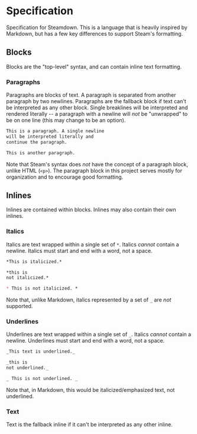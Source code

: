 # Specification

Specification for Steamdown. This is a language that is heavily inspired by Markdown,
but has a few key differences to support Steam's formatting.

## Blocks

Blocks are the "top-level" syntax, and can contain inline text formatting.

### Paragraphs

Paragraphs are blocks of text. A paragraph is separated from another paragraph by two
newlines. Paragraphs are the fallback block if text can't be interpreted as any other
block. Single breaklines will be interpreted and rendered literally -- a paragraph
with a newline will *not* be "unwrapped" to be on one line (this may change to be an option).

```markdown
This is a paragraph. A single newline
will be interpreted literally and
continue the paragraph.

This is another paragraph.
```

Note that Steam's syntax does *not* have the concept of a paragraph block, unlike
HTML (`<p>`). The paragraph block in this project serves mostly for organization
and to encourage good formatting.

## Inlines

Inlines are contained within blocks. Inlines may also contain their own inlines.

### Italics

Italics are text wrapped within a single set of `*`. Italics *cannot* contain a newline.
Italics must start and end with a word, not a space.

```markdown
*This is italicized.*

*this is
not italicized.*

* This is not italicized. *
```

Note that, unlike Markdown, italics represented by a set of `_` are *not* supported.


### Underlines

Underlines are text wrapped within a single set of `_`. Italics *cannot* contain a newline.
Underlines must start and end with a word, not a space.

```markdown
_This text is underlined._

_this is
not underlined._

_ This is not underlined. _
```

Note that, in Markdown, this would be italicized/emphasized text, not underlined.

### Text

Text is the fallback inline if it can't be interpreted as any other inline.
